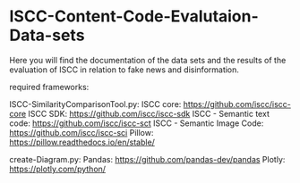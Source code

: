 # ISCC-Content-Code-Evalutaion-Data-sets
Here you will find the documentation of the data sets and the results of the evaluation of ISCC in relation to fake news and disinformation.

required frameworks:

ISCC-SimilarityComparisonTool.py: 
ISCC core: https://github.com/iscc/iscc-core
ISCC SDK: https://github.com/iscc/iscc-sdk
ISCC - Semantic text code: https://github.com/iscc/iscc-sct
ISCC - Semantic Image Code: https://github.com/iscc/iscc-sci
Pillow: https://pillow.readthedocs.io/en/stable/

create-Diagram.py: 
Pandas: https://github.com/pandas-dev/pandas
Plotly: https://plotly.com/python/
